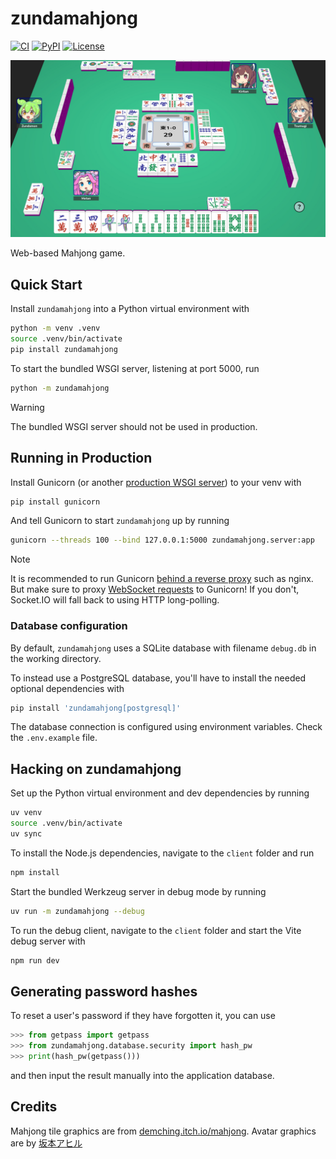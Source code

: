 # zundamahjong

[![CI](https://img.shields.io/github/actions/workflow/status/faraplay/zundamahjong/build.yml?branch=main&logo=github&label=CI)](https://github.com/faraplay/zundamahjong/actions/workflows/build.yml)
[![PyPI](https://img.shields.io/pypi/v/zundamahjong)](https://pypi.org/project/zundamahjong)
[![License](https://img.shields.io/github/license/faraplay/zundamahjong.svg)](https://github.com/faraplay/zundamahjong/blob/main/LICENSE)

![zundamahjong game screenshot](https://raw.githubusercontent.com/faraplay/zundamahjong/refs/heads/main/screenshot.jpg)

Web-based Mahjong game.

## Quick Start

Install `zundamahjong` into a Python virtual environment with

```sh
python -m venv .venv
source .venv/bin/activate
pip install zundamahjong
```

To start the bundled WSGI server, listening at port 5000, run

```sh
python -m zundamahjong
```

> [!WARNING]
> The bundled WSGI server should not be used in production.

## Running in Production

Install Gunicorn (or another [production WSGI server](https://flask.palletsprojects.com/en/stable/deploying/)) to your venv with

```sh
pip install gunicorn
```

And tell Gunicorn to start `zundamahjong` up by running

```sh
gunicorn --threads 100 --bind 127.0.0.1:5000 zundamahjong.server:app
```

> [!NOTE]
> It is recommended to run Gunicorn [behind a reverse proxy](https://docs.gunicorn.org/en/stable/deploy.html) such as nginx.
> But make sure to proxy [WebSocket requests](https://nginx.org/en/docs/http/websocket.html) to Gunicorn!
> If you don't, Socket.IO will fall back to using HTTP long-polling.

### Database configuration

By default, `zundamahjong` uses a SQLite database with filename `debug.db` in the working directory.

To instead use a PostgreSQL database, you'll have to install the needed optional dependencies with

```sh
pip install 'zundamahjong[postgresql]'
```

The database connection is configured using environment variables. Check the `.env.example` file.

## Hacking on zundamahjong

Set up the Python virtual environment and dev dependencies by running

```sh
uv venv
source .venv/bin/activate
uv sync
```

To install the Node.js dependencies, navigate to the `client` folder and run

```sh
npm install
```

Start the bundled Werkzeug server in debug mode by running

```sh
uv run -m zundamahjong --debug
```

To run the debug client, navigate to the `client` folder and start the Vite debug server with

```sh
npm run dev
```

## Generating password hashes

To reset a user's password if they have forgotten it, you can use

```python
>>> from getpass import getpass
>>> from zundamahjong.database.security import hash_pw
>>> print(hash_pw(getpass()))
```

and then input the result manually into the application database.

## Credits

Mahjong tile graphics are from [demching.itch.io/mahjong](https://demching.itch.io/mahjong).
Avatar graphics are by [坂本アヒル](https://www.pixiv.net/en/users/12147115)
